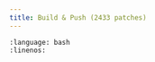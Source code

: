 ```yaml
---
title: Build & Push (2433 patches)
---
```

```{literalinclude} 2_build_push-2433.sh
:language: bash
:linenos: